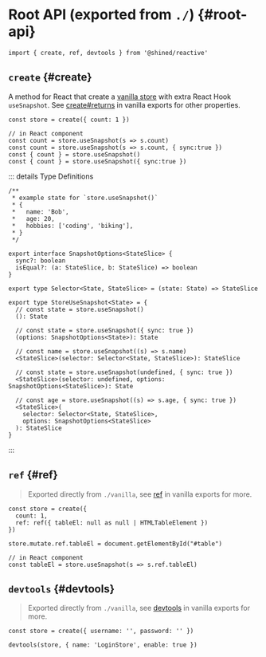 # Root API (exported from `./`) {#root-api}

```tsx
import { create, ref, devtools } from '@shined/reactive'
```

## `create` {#create}

A method for React that create a [vanilla store](/reference/vanilla-api#create) with extra React Hook `useSnapshot`. See [create#returns](/reference/vanilla-api#create-returns) in vanilla exports for other properties.

```tsx
const store = create({ count: 1 })

// in React component
const count = store.useSnapshot(s => s.count)
const count = store.useSnapshot(s => s.count, { sync:true })
const { count } = store.useSnapshot()
const { count } = store.useSnapshot({ sync:true })
```

::: details Type Definitions

```tsx
/**
 * example state for `store.useSnapshot()`
 * {
 *   name: 'Bob',
 *   age: 20,
 *   hobbies: ['coding', 'biking'],
 * }
 */

export interface SnapshotOptions<StateSlice> {
  sync?: boolean
  isEqual?: (a: StateSlice, b: StateSlice) => boolean
}

export type Selector<State, StateSlice> = (state: State) => StateSlice

export type StoreUseSnapshot<State> = {
  // const state = store.useSnapshot()
  (): State

  // const state = store.useSnapshot({ sync: true })
  (options: SnapshotOptions<State>): State

  // const name = store.useSnapshot((s) => s.name)
  <StateSlice>(selector: Selector<State, StateSlice>): StateSlice

  // const state = store.useSnapshot(undefined, { sync: true })
  <StateSlice>(selector: undefined, options: SnapshotOptions<StateSlice>): State

  // const age = store.useSnapshot((s) => s.age, { sync: true })
  <StateSlice>(
    selector: Selector<State, StateSlice>,
    options: SnapshotOptions<StateSlice>
  ): StateSlice
}
```

:::

## `ref` {#ref}

> Exported directly from `./vanilla`, see [ref](/reference/vanilla-api#ref) in vanilla exports for more.

```tsx
const store = create({ 
  count: 1,
  ref: ref({ tableEl: null as null | HTMLTableElement })
})

store.mutate.ref.tableEl = document.getElementById("#table")

// in React component
const tableEl = store.useSnapshot(s => s.ref.tableEl)
```

## `devtools` {#devtools}

> Exported directly from `./vanilla`, see [devtools](/reference/vanilla-api#devtools) in vanilla exports for more.

```tsx
const store = create({ username: '', password: '' })

devtools(store, { name: 'LoginStore', enable: true })
```
